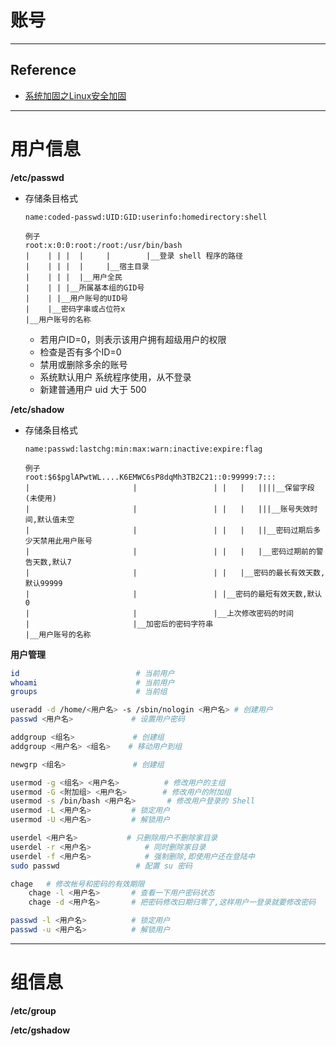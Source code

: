 # 账号

---

## Reference
- [系统加固之Linux安全加固](https://mp.weixin.qq.com/s/cj2IpePACewH2wqXFgKTDw)

---

# 用户信息

**/etc/passwd**

- 存储条目格式

    ```
    name:coded-passwd:UID:GID:userinfo:homedirectory:shell

    例子
    root:x:0:0:root:/root:/usr/bin/bash
    |    | | |  |     |        |__登录 shell 程序的路径
    |    | | |  |     |__宿主目录
    |    | | |  |__用户全民
    |    | | |__所属基本组的GID号
    |    | |__用户账号的UID号
    |    |__密码字串或占位符x
    |__用户账号的名称
    ```

    - 若用户ID=0，则表示该用户拥有超级用户的权限
    - 检查是否有多个ID=0
    - 禁用或删除多余的账号
    - 系统默认用户    系统程序使用，从不登录
    - 新建普通用户    uid 大于 500

**/etc/shadow**

- 存储条目格式

    ```
    name:passwd:lastchg:min:max:warn:inactive:expire:flag

    例子
    root:$6$pglAPwtWL....K6EMWC6sP8dqMh3TB2C21::0:99999:7:::
    |                       |                 | |   |   ||||__保留字段(未使用)
    |                       |                 | |   |   |||__账号失效时间,默认值未空
    |                       |                 | |   |   ||__密码过期后多少天禁用此用户账号
    |                       |                 | |   |   |__密码过期前的警告天数,默认7
    |                       |                 | |   |__密码的最长有效天数,默认99999
    |                       |                 | |__密码的最短有效天数,默认0
    |                       |                 |__上次修改密码的时间
    |                       |__加密后的密码字符串
    |__用户账号的名称
    ```

**用户管理**
```bash
id                          # 当前用户
whoami	                    # 当前用户
groups	                    # 当前组

useradd -d /home/<用户名> -s /sbin/nologin <用户名> # 创建用户
passwd <用户名>             # 设置用户密码

addgroup <组名>             # 创建组
addgroup <用户名> <组名>    # 移动用户到组

newgrp <组名>               # 创建组

usermod -g <组名> <用户名>          # 修改用户的主组
usermod -G <附加组> <用户名>        # 修改用户的附加组
usermod -s /bin/bash <用户名>       # 修改用户登录的 Shell
usermod -L <用户名>         # 锁定用户
usermod -U <用户名>         # 解锁用户

userdel <用户名>	        # 只删除用户不删除家目录
userdel -r <用户名>	        # 同时删除家目录
userdel -f <用户名>	        # 强制删除,即使用户还在登陆中
sudo passwd                 # 配置 su 密码

chage	# 修改帐号和密码的有效期限
	chage -l <用户名>       # 查看一下用户密码状态
	chage -d <用户名>       # 把密码修改曰期归零了,这样用户一登录就要修改密码

passwd -l <用户名>          # 锁定用户
passwd -u <用户名>          # 解锁用户
```

---

# 组信息

**/etc/group**

**/etc/gshadow**
